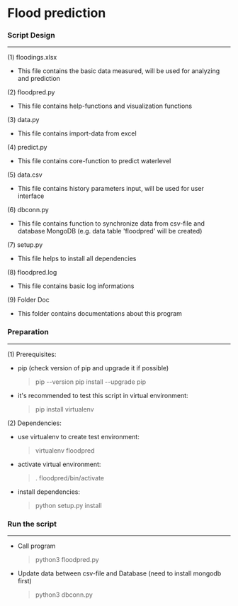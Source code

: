 
Flood prediction  
=
 
### Script Design
----------------- 
(1) floodings.xlsx
- This file contains the basic data measured, will be used for analyzing and prediction

(2) floodpred.py
- This file contains help-functions and visualization functions

(3) data.py
- This file contains import-data from excel

(4) predict.py
- This file contains core-function to predict waterlevel

(5) data.csv
- This file contains history parameters input, will be used for user interface

(6) dbconn.py 
- This file contains function to synchronize data from csv-file and database MongoDB (e.g. data table 'floodpred' will be created)

(7) setup.py
- This file helps to install all dependencies

(8) floodpred.log
- This file contains basic log informations

(9) Folder Doc
- This folder contains documentations about this program

### Preparation
---------------

(1) Prerequisites:
- pip (check version of pip and upgrade it if possible)        
    > pip --version 
    > pip install --upgrade pip

- it's recommended to test this script in virtual environment:
    > pip install virtualenv

(2) Dependencies:
- use virtualenv to create test environment:
    > virtualenv floodpred
- activate virtual environment:
    > . floodpred/bin/activate 
- install dependencies:
    > python setup.py install

### Run the script 
------------------
- Call program
    > python3 floodpred.py

- Update data between csv-file and Database (need to install mongodb first)
    > python3 dbconn.py

